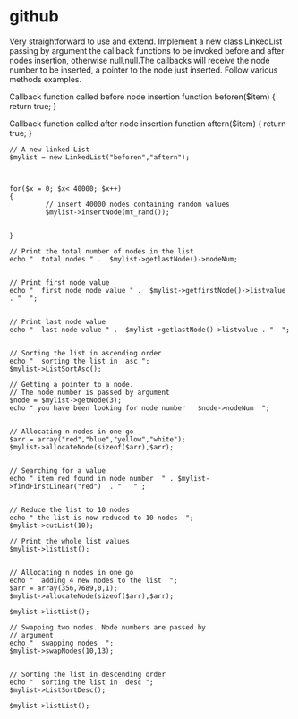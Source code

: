 # github

Very straightforward to use and extend.
Implement a new class LinkedList passing by argument the callback functions to be invoked before and after nodes insertion, otherwise null,null.The callbacks will receive the node number to be inserted, a pointer to the node just inserted. Follow various methods examples.


Callback function called before node insertion
function beforen($item)
{ 
    return true;
} 
    
Callback function called after node insertion
function aftern($item)
{
    return true;
} 


    // A new linked List
    $mylist = new LinkedList("beforen","aftern");
   
   
    
    for($x = 0; $x< 40000; $x++)
    {    
             // insert 40000 nodes containing random values
             $mylist->insertNode(mt_rand());
             
    
    }
  
    // Print the total number of nodes in the list
    echo "  total nodes " .  $mylist->getlastNode()->nodeNum; 
  

    // Print first node value
    echo "  first node node value " .  $mylist->getfirstNode()->listvalue . "  ";
   
    
    // Print last node value
    echo "  last node value " .  $mylist->getlastNode()->listvalue . "  ";
    
    
    // Sorting the list in ascending order
    echo "  sorting the list in  asc ";
    $mylist->ListSortAsc();
 
    // Getting a pointer to a node.
    // The node number is passed by argument
    $node = $mylist->getNode(3);
    echo " you have been looking for node number   $node->nodeNum  ";
    
    
    // Allocating n nodes in one go 
    $arr = array("red","blue","yellow","white");
    $mylist->allocateNode(sizeof($arr),$arr);


    // Searching for a value
    echo " item red found in node number  " . $mylist->findFirstLinear("red")  . "   " ;


    // Reduce the list to 10 nodes
    echo " the list is now reduced to 10 nodes  ";
    $mylist->cutList(10);
   
    // Print the whole list values
    $mylist->listList();
   
 
    // Allocating n nodes in one go
    echo "  adding 4 new nodes to the list  ";
    $arr = array(356,7689,0,1);
    $mylist->allocateNode(sizeof($arr),$arr);
    
    $mylist->listList();
    
    // Swapping two nodes. Node numbers are passed by
    // argument
    echo "  swapping nodes  ";
    $mylist->swapNodes(10,13);
    
    
    // Sorting the list in descending order
    echo "  sorting the list in  desc ";
    $mylist->ListSortDesc();
  
    $mylist->listList();
